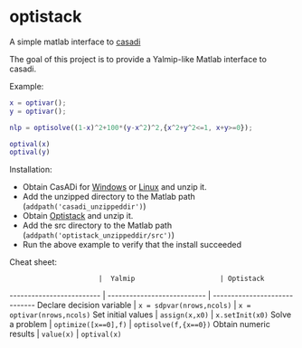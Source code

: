 # optistack
A simple matlab interface to [casadi](http://casadi.org)

The goal of this project is to provide a Yalmip-like Matlab interface to casadi.

Example:
```matlab
x = optivar();
y = optivar();

nlp = optisolve((1-x)^2+100*(y-x^2)^2,{x^2+y^2<=1, x+y>=0});

optival(x)
optival(y)
```

Installation:
 * Obtain CasADi for [Windows](files.casadi.org/2.4.1/windows/casadi-matlabR2014a-v2.4.1.zip) or [Linux](files.casadi.org/2.4.1/linux/casadi-matlabR2014a-v2.4.1.tar.gz) and unzip it.
 * Add the unzipped directory to the Matlab path (`addpath('casadi_unzippeddir')`)
 * Obtain [Optistack](https://github.com/casadi/optistack/archive/master.zip) and unzip it.
 * Add the src directory to the Matlab path (`addpath('optistack_unzippeddir/src')`)
 * Run the above example to verify that the install succeeded


Cheat sheet:

                          |  Yalmip                     | Optistack
------------------------- | --------------------------- | -----------------------------
Declare decision variable | `x = sdpvar(nrows,ncols)`   | `x = optivar(nrows,ncols)`
Set initial values        | `assign(x,x0)`              | `x.setInit(x0)`
Solve a problem           | `optimize([x==0],f)`        | `optisolve(f,{x==0})`
Obtain numeric results    | `value(x)`                  | `optival(x)`
